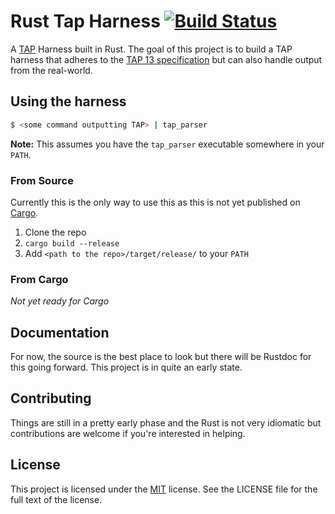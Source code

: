 # Rust Tap Harness [![Build Status](https://travis-ci.org/smerrell/tap_parser.svg)](https://travis-ci.org/smerrell/tap_parser)

A [TAP](https://testanything.org/) Harness built in Rust. The goal of this
project is to build a TAP harness that adheres to the [TAP 13
specification](https://testanything.org/tap-version-13-specification.html) but
can also handle output from the real-world.

## Using the harness

```bash
$ <some command outputting TAP> | tap_parser
```

**Note:** This assumes you have the `tap_parser` executable somewhere in your
`PATH`.

### From Source

Currently this is the only way to use this as this is not yet published on
[Cargo](https://crates.io).

1. Clone the repo
1. `cargo build --release`
1. Add `<path to the repo>/target/release/` to your `PATH`

### From Cargo

*Not yet ready for Cargo*

## Documentation

For now, the source is the best place to look but there will be Rustdoc for this
going forward. This project is in quite an early state.

## Contributing

Things are still in a pretty early phase and the Rust is not very idiomatic but
contributions are welcome if you're interested in helping.

## License

This project is licensed under the [MIT](https://opensource.org/licenses/MIT)
license. See the LICENSE file for the full text of the license.
